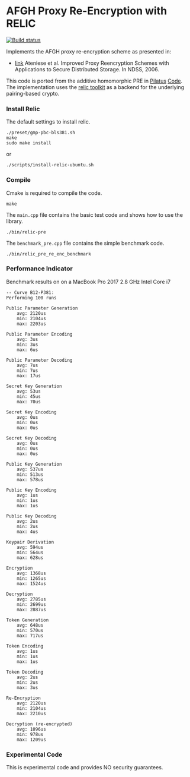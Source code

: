 # AFGH Proxy Re-Encryption with RELIC

[![Build status](https://travis-ci.org/lubux/afgh-pre-relic.svg?branch=master)](https://travis-ci.org/lubux/afgh-pre-relic)



Implements the AFGH proxy re-encryption scheme as presented in:

- [link](https://eprint.iacr.org/2005/028.pdf) Ateniese et al. Improved Proxy Reencryption Schemes with Applications to Secure Distributed Storage. In NDSS, 2006.

This code is ported from the additive homomorphic PRE in [Pilatus](http://www.vs.inf.ethz.ch/publ/papers/mshafagh_SenSys17_Pilatus.pdf) [Code](https://github.com/Talos-crypto/Pilatus).
The implementation uses the [relic toolkit](https://github.com/relic-toolkit/relic) as a backend for the underlying pairing-based crypto.

### Install Relic
The default settings to install relic.
```
./preset/gmp-pbc-bls381.sh
make 
sudo make install
```

or

```
./scripts/install-relic-ubuntu.sh
```


### Compile 
Cmake is required to compile the code.
```
make
```
The `main.cpp` file contains the basic test code and shows how to use the library. 
```
./bin/relic-pre
```

The `benchmark_pre.cpp` file contains the simple benchmark code. 
```
./bin/relic_pre_re_enc_benchmark
```

### Performance Indicator
Benchmark results on on a MacBook Pro 2017 2.8 GHz Intel Core i7

```
-- Curve B12-P381:
Performing 100 runs

Public Parameter Generation
	avg: 2120us
	min: 2104us
	max: 2203us

Public Parameter Encoding
	avg: 3us
	min: 3us
	max: 6us

Public Parameter Decoding
	avg: 7us
	min: 7us
	max: 17us

Secret Key Generation
	avg: 53us
	min: 45us
	max: 70us

Secret Key Encoding
	avg: 0us
	min: 0us
	max: 0us

Secret Key Decoding
	avg: 0us
	min: 0us
	max: 0us

Public Key Generation
	avg: 537us
	min: 513us
	max: 578us

Public Key Encoding
	avg: 1us
	min: 1us
	max: 1us

Public Key Decoding
	avg: 2us
	min: 2us
	max: 4us

Keypair Derivation
	avg: 594us
	min: 564us
	max: 628us

Encryption
	avg: 1368us
	min: 1265us
	max: 1524us

Decryption
	avg: 2785us
	min: 2699us
	max: 2887us

Token Generation
	avg: 648us
	min: 570us
	max: 717us

Token Encoding
	avg: 1us
	min: 1us
	max: 1us

Token Decoding
	avg: 2us
	min: 2us
	max: 3us

Re-Encryption
	avg: 2120us
	min: 2104us
	max: 2210us

Decryption (re-encrypted)
	avg: 1096us
	min: 978us
	max: 1209us

```


### Experimental Code
This is experimental code and provides NO security guarantees.

